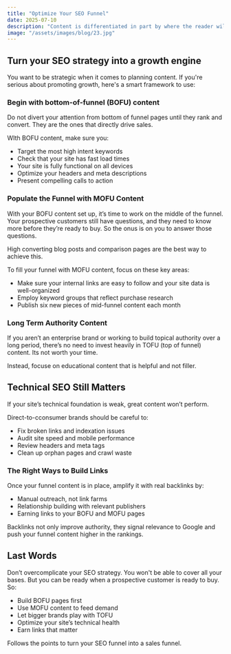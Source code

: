 ```yaml
---
title: "Optimize Your SEO Funnel"
date: 2025-07-10
description: "Content is differentiated in part by where the reader will reside in the sales funnel"
image: "/assets/images/blog/23.jpg"
---
```

## Turn your SEO strategy into a growth engine
You want to be strategic when it comes to planning content. If you're serious about promoting growth, here's a smart framework to use:

### Begin with bottom-of-funnel (BOFU) content
Do not divert your attention from bottom of funnel pages until they rank and convert. They are the ones that directly drive sales.

WIth BOFU content, make sure you:

- Target the most high intent keywords
- Check that your site has fast load times
- Your site is fully functional on all devices
- Optimize your headers and meta descriptions
- Present compelling calls to action

### Populate the Funnel with MOFU Content

With your BOFU content set up, it’s time to work on the middle of the funnel. Your prospective customers still have questions, and they need to know more before they’re ready to buy. So the onus is on you to answer those questions.

High converting blog posts and comparison pages are the best way to achieve this.

To fill your funnel with MOFU content, focus on these key areas:

- Make sure your internal links are easy to follow and your site data is well-organized
- Employ keyword groups that reflect purchase research
- Publish six new pieces of mid-funnel content each month

### Long Term Authority Content

If you aren’t an enterprise brand or working to build topical authority over a long period, there’s no need to invest heavily in TOFU (top of funnel) content. Its not worth your time.

Instead, focuse on educational content that is helpful and not filler.

## Technical SEO Still Matters
If your site’s technical foundation is weak, great content won’t perform.

Direct-to-cconsumer brands should be careful to:

- Fix broken links and indexation issues
- Audit site speed and mobile performance
- Review headers and meta tags
- Clean up orphan pages and crawl waste

### The Right Ways to Build Links

Once your funnel content is in place, amplify it with real backlinks by:

- Manual outreach, not link farms
- Relationship building with relevant publishers
- Earning links to your BOFU and MOFU pages

Backlinks not only improve authority, they signal relevance to Google and push your funnel content higher in the rankings.

## Last Words
Don’t overcomplicate your SEO strategy. You won't be able to cover all your bases. But you can be ready when a prospective customer is ready to buy. So:

- Build BOFU pages first
- Use MOFU content to feed demand
- Let bigger brands play with TOFU
- Optimize your site’s technical health
- Earn links that matter

Follows the points to turn your SEO funnel into a sales funnel.

